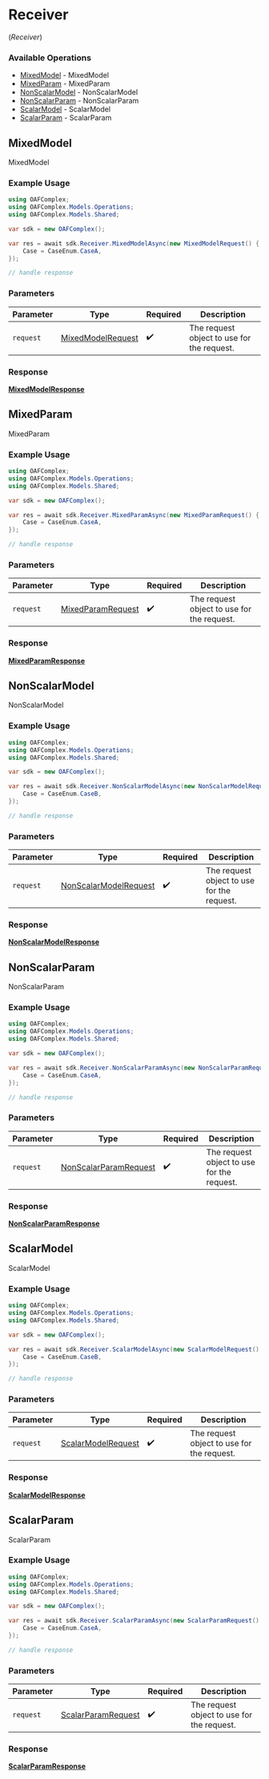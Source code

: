 # Receiver
(*Receiver*)

### Available Operations

* [MixedModel](#mixedmodel) - MixedModel
* [MixedParam](#mixedparam) - MixedParam
* [NonScalarModel](#nonscalarmodel) - NonScalarModel
* [NonScalarParam](#nonscalarparam) - NonScalarParam
* [ScalarModel](#scalarmodel) - ScalarModel
* [ScalarParam](#scalarparam) - ScalarParam

## MixedModel

MixedModel

### Example Usage

```csharp
using OAFComplex;
using OAFComplex.Models.Operations;
using OAFComplex.Models.Shared;

var sdk = new OAFComplex();

var res = await sdk.Receiver.MixedModelAsync(new MixedModelRequest() {
    Case = CaseEnum.CaseA,
});

// handle response
```

### Parameters

| Parameter                                                         | Type                                                              | Required                                                          | Description                                                       |
| ----------------------------------------------------------------- | ----------------------------------------------------------------- | ----------------------------------------------------------------- | ----------------------------------------------------------------- |
| `request`                                                         | [MixedModelRequest](../../Models/Operations/MixedModelRequest.md) | :heavy_check_mark:                                                | The request object to use for the request.                        |


### Response

**[MixedModelResponse](../../Models/Operations/MixedModelResponse.md)**


## MixedParam

MixedParam

### Example Usage

```csharp
using OAFComplex;
using OAFComplex.Models.Operations;
using OAFComplex.Models.Shared;

var sdk = new OAFComplex();

var res = await sdk.Receiver.MixedParamAsync(new MixedParamRequest() {
    Case = CaseEnum.CaseA,
});

// handle response
```

### Parameters

| Parameter                                                         | Type                                                              | Required                                                          | Description                                                       |
| ----------------------------------------------------------------- | ----------------------------------------------------------------- | ----------------------------------------------------------------- | ----------------------------------------------------------------- |
| `request`                                                         | [MixedParamRequest](../../Models/Operations/MixedParamRequest.md) | :heavy_check_mark:                                                | The request object to use for the request.                        |


### Response

**[MixedParamResponse](../../Models/Operations/MixedParamResponse.md)**


## NonScalarModel

NonScalarModel

### Example Usage

```csharp
using OAFComplex;
using OAFComplex.Models.Operations;
using OAFComplex.Models.Shared;

var sdk = new OAFComplex();

var res = await sdk.Receiver.NonScalarModelAsync(new NonScalarModelRequest() {
    Case = CaseEnum.CaseB,
});

// handle response
```

### Parameters

| Parameter                                                                 | Type                                                                      | Required                                                                  | Description                                                               |
| ------------------------------------------------------------------------- | ------------------------------------------------------------------------- | ------------------------------------------------------------------------- | ------------------------------------------------------------------------- |
| `request`                                                                 | [NonScalarModelRequest](../../Models/Operations/NonScalarModelRequest.md) | :heavy_check_mark:                                                        | The request object to use for the request.                                |


### Response

**[NonScalarModelResponse](../../Models/Operations/NonScalarModelResponse.md)**


## NonScalarParam

NonScalarParam

### Example Usage

```csharp
using OAFComplex;
using OAFComplex.Models.Operations;
using OAFComplex.Models.Shared;

var sdk = new OAFComplex();

var res = await sdk.Receiver.NonScalarParamAsync(new NonScalarParamRequest() {
    Case = CaseEnum.CaseA,
});

// handle response
```

### Parameters

| Parameter                                                                 | Type                                                                      | Required                                                                  | Description                                                               |
| ------------------------------------------------------------------------- | ------------------------------------------------------------------------- | ------------------------------------------------------------------------- | ------------------------------------------------------------------------- |
| `request`                                                                 | [NonScalarParamRequest](../../Models/Operations/NonScalarParamRequest.md) | :heavy_check_mark:                                                        | The request object to use for the request.                                |


### Response

**[NonScalarParamResponse](../../Models/Operations/NonScalarParamResponse.md)**


## ScalarModel

ScalarModel

### Example Usage

```csharp
using OAFComplex;
using OAFComplex.Models.Operations;
using OAFComplex.Models.Shared;

var sdk = new OAFComplex();

var res = await sdk.Receiver.ScalarModelAsync(new ScalarModelRequest() {
    Case = CaseEnum.CaseB,
});

// handle response
```

### Parameters

| Parameter                                                           | Type                                                                | Required                                                            | Description                                                         |
| ------------------------------------------------------------------- | ------------------------------------------------------------------- | ------------------------------------------------------------------- | ------------------------------------------------------------------- |
| `request`                                                           | [ScalarModelRequest](../../Models/Operations/ScalarModelRequest.md) | :heavy_check_mark:                                                  | The request object to use for the request.                          |


### Response

**[ScalarModelResponse](../../Models/Operations/ScalarModelResponse.md)**


## ScalarParam

ScalarParam

### Example Usage

```csharp
using OAFComplex;
using OAFComplex.Models.Operations;
using OAFComplex.Models.Shared;

var sdk = new OAFComplex();

var res = await sdk.Receiver.ScalarParamAsync(new ScalarParamRequest() {
    Case = CaseEnum.CaseA,
});

// handle response
```

### Parameters

| Parameter                                                           | Type                                                                | Required                                                            | Description                                                         |
| ------------------------------------------------------------------- | ------------------------------------------------------------------- | ------------------------------------------------------------------- | ------------------------------------------------------------------- |
| `request`                                                           | [ScalarParamRequest](../../Models/Operations/ScalarParamRequest.md) | :heavy_check_mark:                                                  | The request object to use for the request.                          |


### Response

**[ScalarParamResponse](../../Models/Operations/ScalarParamResponse.md)**

